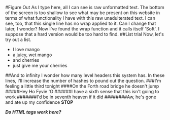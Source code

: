 #Figure Out
As I type here, all I can see is raw unformatted text. The bottom of the screen is too shallow to see what may be present on this website in terms of what functionality I have with this raw unadulterated text. I can see, too, that this single line has no wrap applied to it. Can I change that later, I wonder?
Now I've found the wrap function and it calls itself 'Soft'. I suppose that a hard version would be too hard to find.
##List trial
Now, let's try out a list.
* I love mango
* a juicy, wet mango
* and cherries
* just give me your cherries

##And to infinity
I wonder how many level headers this system has. In these lines, I'll increase the number of hashes to pound out the question.
###I'm feeling a little third tonight
####On the Forth road bridge he doesn't jump
#####Hey Ho Fyvie 'O
######I have a sixth sense that this isn't going to work
#######I'd be in seventh heaven if it did
########Aw, he's gone and ate up my confidence
<b>STOP

<i>Do HTML tags work here?</i>
